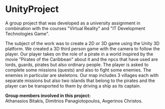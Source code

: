 # UnityProject
A group project that was developed as a university assignment in combination with the courses "Virtual Reality" and "IT Development Technologies Game".

The subject of the work was to create a 2D or 3D game using the Unity 3D platform. We created a 3D third person game with the
camera to follow the player. Our player takes on the role of a pirate in a world inspired by the movie "Pirates of the Caribbean" about it and the npcs that have
used are lords, guards, pirates but also ordinary people. The player is asked to complete some missions (quests) and also to fight some enemies. The enemies in particular are skeletons. 
Our map includes 3 villages each with separate missions but also two islands that belong to the pirates and the player can be transported to them by driving a ship as its captain.

 **Group members involved in this project:**<br>
 Athanasios Bitakis, Dimitrios Panagiotopoulos, Avgerinos Christos.
